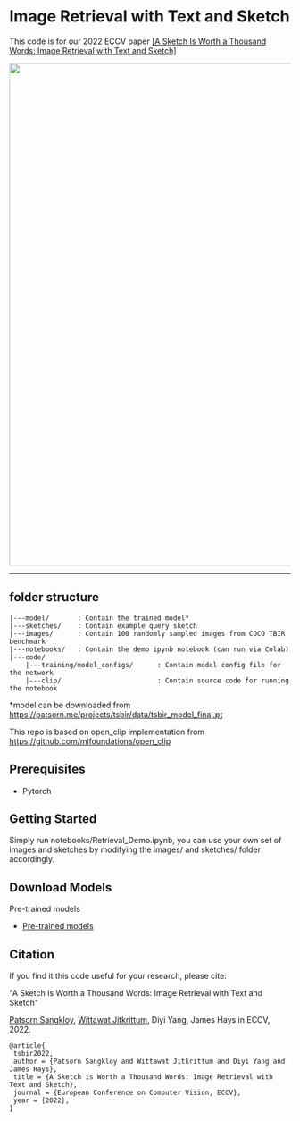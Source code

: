 # Image Retrieval with Text and Sketch
This code is for our 2022 ECCV paper [[A Sketch Is Worth a Thousand Words: Image Retrieval with Text and Sketch]](https://patsorn.me/projects/tsbir/)

<img src="https://patsorn.me/projects/tsbir/img/teaser_web_mini.jpg" width="900px"/>

---------------------
folder structure
---------------------
    |---model/       : Contain the trained model*
    |---sketches/    : Contain example query sketch
    |---images/      : Contain 100 randomly sampled images from COCO TBIR benchmark
    |---notebooks/   : Contain the demo ipynb notebook (can run via Colab)
    |---code/        
        |---training/model_configs/      : Contain model config file for the network
        |---clip/                        : Contain source code for running the notebook    
    
*model can be downloaded from https://patsorn.me/projects/tsbir/data/tsbir_model_final.pt

This repo is based on open_clip implementation from https://github.com/mlfoundations/open_clip

## Prerequisites
- Pytorch

## Getting Started

Simply run notebooks/Retrieval_Demo.ipynb, you can use your own set of images and sketches by modifying the images/ and sketches/ folder accordingly.
 
## Download Models
Pre-trained models 
- <a href='https://patsorn.me/projects/tsbir/data/tsbir_model_final.pt' > Pre-trained models </a>  

## Citation
If you find it this code useful for your research, please cite: 

"A Sketch Is Worth a Thousand Words: Image Retrieval with Text and Sketch"

[Patsorn Sangkloy](https://patsorn.me),   [Wittawat Jitkrittum](http://wittawat.com/), Diyi Yang, James Hays in ECCV, 2022.
```
@article{
 tsbir2022,
 author = {Patsorn Sangkloy and Wittawat Jitkrittum and Diyi Yang and James Hays},
 title = {A Sketch is Worth a Thousand Words: Image Retrieval with Text and Sketch},
 journal = {European Conference on Computer Vision, ECCV},
 year = {2022},
}
```

